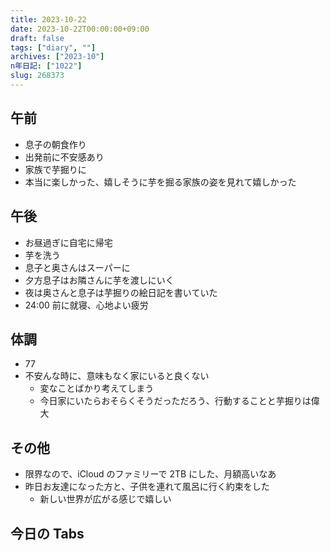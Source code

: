 ```yaml
---
title: 2023-10-22
date: 2023-10-22T00:00:00+09:00
draft: false
tags: ["diary", ""]
archives: ["2023-10"]
n年日記: ["1022"]
slug: 268373
---
```


## 午前

- 息子の朝食作り
- 出発前に不安感あり
- 家族で芋掘りに
- 本当に楽しかった、嬉しそうに芋を掘る家族の姿を見れて嬉しかった

## 午後

- お昼過ぎに自宅に帰宅
- 芋を洗う
- 息子と奥さんはスーパーに
- 夕方息子はお隣さんに芋を渡しにいく
- 夜は奥さんと息子は芋掘りの絵日記を書いていた
- 24:00 前に就寝、心地よい疲労

## 体調

- 77
- 不安んな時に、意味もなく家にいると良くない
  - 変なことばかり考えてしまう
  - 今日家にいたらおそらくそうだっただろう、行動することと芋掘りは偉大

## その他

- 限界なので、iCloud のファミリーで 2TB にした、月額高いなあ
- 昨日お友達になった方と、子供を連れて風呂に行く約束をした
  - 新しい世界が広がる感じで嬉しい

## 今日の Tabs
